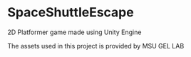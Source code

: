 # SpaceShuttleEscape
2D Platformer game made using Unity Engine

The assets used in this project is provided by MSU GEL LAB
